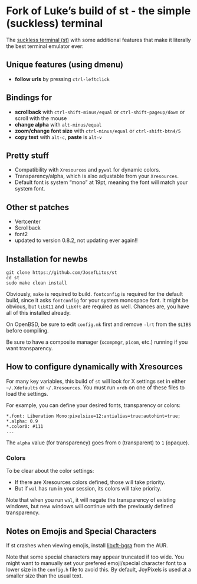 # Fork of Luke’s build of st - the simple (suckless) terminal

The [suckless terminal (st)](https://st.suckless.org/) with some additional features that make it
literally the best terminal emulator ever:

## Unique features (using dmenu)

-   **follow urls** by pressing `ctrl-leftclick`

## Bindings for

-   **scrollback** with `ctrl-shift-minus/equal` or `ctrl-shift-pageup/down` or scroll with the
    mouse
-   **change alpha** with `alt-minus/equal`
-   **zoom/change font size** with `ctrl-minus/equal` or `ctrl-shift-btn4/5`
-   **copy text** with `alt-c`, **paste** is `alt-v`

## Pretty stuff

-   Compatibility with `Xresources` and `pywal` for dynamic colors.
-   Transparency/alpha, which is also adjustable from your `Xresources`.
-   Default font is system “mono” at 19pt, meaning the font will match your system font.

## Other st patches

-   Vertcenter
-   Scrollback
-   font2
-   updated to version 0.8.2, not updating ever again!!

## Installation for newbs

    git clone https://github.com/JosefLitos/st
    cd st
    sudo make clean install

Obviously, `make` is required to build. `fontconfig` is required for the default build, since it
asks `fontconfig` for your system monospace font. It might be obvious, but `libX11` and `libXft` are
required as well. Chances are, you have all of this installed already.

On OpenBSD, be sure to edit `config.mk` first and remove `-lrt` from the `$LIBS` before compiling.

Be sure to have a composite manager (`xcompmgr`, `picom`, etc.) running if you want transparency.

## How to configure dynamically with Xresources

For many key variables, this build of `st` will look for X settings set in either `~/.Xdefaults` or
`~/.Xresources`. You must run `xrdb` on one of these files to load the settings.

For example, you can define your desired fonts, transparency or colors:

    *.font:	Liberation Mono:pixelsize=12:antialias=true:autohint=true;
    *.alpha: 0.9
    *.color0: #111
    ...

The `alpha` value (for transparency) goes from `0` (transparent) to `1` (opaque).

### Colors

To be clear about the color settings:

-   If there are Xresources colors defined, those will take priority.
-   But if `wal` has run in your session, its colors will take priority.

Note that when you run `wal`, it will negate the transparency of existing windows, but new windows
will continue with the previously defined transparency.

## Notes on Emojis and Special Characters

If st crashes when viewing emojis, install
[libxft-bgra](https://aur.archlinux.org/packages/libxft-bgra/) from the AUR.

Note that some special characters may appear truncated if too wide. You might want to manually set
your prefered emoji/special character font to a lower size in the `config.h` file to avoid this. By
default, JoyPixels is used at a smaller size than the usual text.
